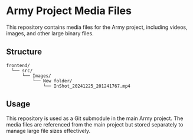 # Army Project Media Files

This repository contains media files for the Army project, including videos, images, and other large binary files.

## Structure

```
frontend/
  └── src/
      └── Images/
          └── New folder/
              └── InShot_20241225_201241767.mp4
```

## Usage

This repository is used as a Git submodule in the main Army project. The media files are referenced from the main project but stored separately to manage large file sizes effectively. 